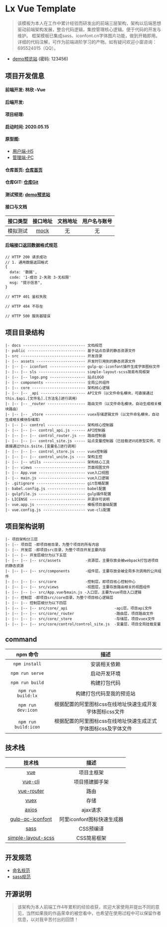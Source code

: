 # Lx Vue Template
> 该模板为本人在工作中累计经验而研发出的前端三层架构，架构以后端思想驱动前端架构发展，整合代码逻辑，集控管理核心逻辑。便于代码的开发与维护。
框架模板已集成sass、iconfont.cn字体图片功能，做到开箱即用。详细的代码注解，可作为前端进阶学习的产物。如有疑问欢迎小窗咨询：695524015（QQ）。

- [demo预览站](https://preview.dev.hcyan.cn/password/lxVueTemplate)  (密码: 123456)

## 项目开发信息

#### 前端开发: 林欣 -Vue
#### 后端开发:
#### 项目经理:
#### 启动时间: 2020.05.15
#### 原型图:
- [用户端-H5]()
- [管理端-PC]()
#### 仓库首页: [仓库首页](https://gitee.com/qc-web-y/lx-vue-template)
#### 仓库GIT: [仓库Git](https://gitee.com/qc-web-y/lx-vue-template.git)
#### 测试预览: [demo预览站](https://preview.dev.hcyan.cn/password/lxVueTemplate)

#### 接口与文档
接口类型 | 接口地址 | 文档地址 | 用户名与账号
:-:|:-:|:-:|:-:
模拟测试 | [mock](https://mock.lx.test.hcyan.cn/mock/5ea03a75f439060016f1744c/template) | 无 | 无

#### 后端接口返回数据格式规范
```
// HTTP 200 请求成功
// 1. 通用数据返回格式
{
  data: '数据',
  code: '1-成功 2-失败 3-无权限'
  msg: "提示信息",
}

// HTTP 401 鉴权失败

// HTTP 404 不存在

// HTTP 500 服务器错误
```

## 项目目录结构
```
|- docs ---------------------------- 文档规范
|- public -------------------------- 基于站点目录的静态资源文件
|- src ----------------------------- 开发目录
|- |-- assets ---------------------- 开发时引用到的静态资源文件
|- |-- |-- iconfont ---------------- gulp-qc-iconfont插件生成字体图标文件
|- |-- |-- sls --------------------- simple-layout-scss简易布局框架
|- |-- |-- logo.png ---------------- 站点LOGO
|- |-- components ------------------ 全局公共组件
|- |-- core ------------------------ 架构核心逻辑
|- |-- |-- _api -------------------- API文件（以文件命名模块，可直接通过this.$api.[文件名].[方法名]进行调用）
|- |-- |-- _router ----------------- 路由文件（以文件命名模块，自动生成相关模块路由）
|- |-- |-- _store ------------------ vuex存储逻辑文件（以文件命名模块，自动生成相关模块存储库）
|- |-- |-- control ----------------- 架构核心控制器
|- |-- |-- |-- control_api.js ------ API控制器
|- |-- |-- |-- control_router.js --- 路由控制器
|- |-- |-- |-- control_site.js ----- 站点变量控制器（已挂载进VUE原型实例，可直接通过this.$site.[变量名]进行调用）
|- |-- |-- |-- control_store.js ---- vuex控制器
|- |-- |-- |-- control_unite.js ---- 架构主控
|- |-- |-- utils ------------------- 架构核心工具
|- |-- views ----------------------- 页面视图文件
|- |-- App.vue --------------------- vue入口视图
|- |-- main.js --------------------- vue入口逻辑
|- .gitignore ---------------------- git忽略配置
|- babel.config.js ----------------- babel配置
|- gulpfile.js --------------------- gulp插件配置
|- LICENSE ------------------------- 开源许可说明
|- vue.app.js ---------------------- 模板项目基础配置
|- vue.config.js ------------------- vue-cli配置
```

## 项目架构说明
```
|- 项目架构分三层
|- |-- 项目层 -即项目根目录，为整个项目的所有内容
|- |-- 开发层 -即项目src目录，为整个项目开发主要内容
|- |-- |-- 开发层细分为以下五层
|- |-- |-- |-- src/assets           -资源层，主要存放会被webpack打包进项目的静态资源
|- |-- |-- |-- src/components       -组件层，主要存放会被全局多次调用的公共组件
|- |-- |-- |-- src/core             -控制层，即项目核心控制中心
|- |-- |-- |-- src/views            -视图层，主要存放路由相关的视图组件
|- |-- |-- |-- src/App.vue与main.js -入口层，主要为vue项目入口逻辑
|- |-- 控制层 -即项目src/core目录，为整个项目核心逻辑层
|- |-- |-- 控制层细分为以下四层
|- |-- |-- |-- src/core/_api                     -api层，项目api文件
|- |-- |-- |-- src/core/_router                  -路由层，项目路由文件
|- |-- |-- |-- src/core/_store                   -存储层，项目vuex文件
|- |-- |-- |-- src/core/control/control_site.js  -变量层，项目全局挂载变量
```
## command
npm 命令 | 描述
:-:|:-:
``npm install`` | 安装相关依赖
``npm run serve`` | 启动开发环境
``npm run build`` | 构建打包代码
``npm run build:lx`` | 构建打包代码至我的预览站
``npm run dev:icon`` | 根据配置的阿里图标css在线地址快速生成开发字体图标css文件
``npm run build:icon`` | 根据配置的阿里图标css在线地址快速生成正式字体图标css及字体文件

## 技术栈
技术栈 | 描述
:-:|:-:
[vue](https://cn.vuejs.org/) | 项目主框架
[vue-cli](https://cli.vuejs.org/) | 项目搭建脚手架
[vue-router](https://router.vuejs.org/zh/) | 路由
[vuex](https://vuex.vuejs.org/zh/) | 存储
[axios](https://github.com/axios/axios) | ajax请求
[gulp-qc-iconfont](https://github.com/qc-web-y/gulp-qc-iconfont) | 阿里iconfont图标快速生成器
[sass](https://www.sass.hk/) | CSS预编译
[simple-layout-scss](https://gitee.com/qc-web-y/sls) | CSS简易框架

## 开发规范
- [命名规范](docs/name.docs.md)
- [sass规范](docs/sass.docs.md)

## 开源说明
> 该架构为本人前端工作4年累积的经验收获，欢迎大家使用并提出不同的意见，当然如果我的作品荣幸的被您看中，也希望在使用过程中可以保留作者信息，以对我辛苦付出的回馈！
